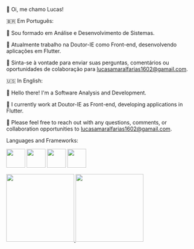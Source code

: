 👋 Oi, me chamo Lucas!

🇧🇷 Em Português:

📖 Sou formado em Análise e Desenvolvimento de Sistemas.

💼 Atualmente trabalho na Doutor-IE como Front-end, desenvolvendo aplicações em Flutter.

📧 Sinta-se à vontade para enviar suas perguntas, comentários ou oportunidades de colaboração para lucasamaralfarias1602@gamail.com.

🇺🇸 In English:

📖 Hello there! I'm a Software Analysis and Development.

💼 I currently work at Doutor-IE as Front-end, developing applications in Flutter.

📧 Please feel free to reach out with any questions, comments, or collaboration opportunities to lucasamaralfarias1602@gamail.com.

Languages and Frameworks:

<img height="50px" height="50px" src="https://cdn.jsdelivr.net/gh/devicons/devicon@latest/icons/python/python-original-wordmark.svg" /> <img height="50px" width="50px" src="https://cdn.jsdelivr.net/gh/devicons/devicon@latest/icons/dart/dart-original.svg" /> <img height="50px" width="50px" src="https://cdn.jsdelivr.net/gh/devicons/devicon@latest/icons/django/django-plain.svg" /> <img height="50px" width="50px" src="https://cdn.jsdelivr.net/gh/devicons/devicon@latest/icons/flutter/flutter-original.svg" />

<div>
<a href="https://github.com/amaralflucas">
<img loading="lazy" height="180em" src="https://github-readme-stats.vercel.app/api/top-langs/?username=amaralflucas&layout=compact&langs_count=7&theme=tokyonight"/>
<img loading="lazy" height="180em" src="https://github-readme-stats.vercel.app/api?username=amaralflucas&show_icons=true&theme=tokyonight&include_all_commits=true&count_private=true"/>
</div>

<!---
AmaralFLucas/AmaralFLucas is a ✨ special ✨ repository because its `README.md` (this file) appears on your GitHub profile.
You can click the Preview link to take a look at your changes.
--->
